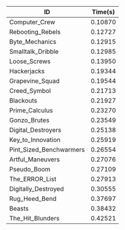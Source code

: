 |ID|Time(s)|
|-|-|
|Computer_Crew|0.10870|
|Rebooting_Rebels|0.12727|
|Byte_Mechanics|0.12915|
|Smalltalk_Dribble|0.12985|
|Loose_Screws|0.13950|
|Hackerjacks|0.19344|
|Grapevine_Squad|0.19544|
|Creed_Symbol|0.21713|
|Blackouts|0.21927|
|Prime_Calculus|0.23270|
|Gonzo_Brutes|0.23549|
|Digital_Destroyers|0.25138|
|Key_to_Innovation|0.25919|
|Pint_Sized_Benchwarmers|0.26554|
|Artful_Maneuvers|0.27076|
|Pseudo_Boom|0.27109|
|The_ERROR_List|0.27913|
|Digitally_Destroyed|0.30555|
|Rug_Heed_Bend|0.37697|
|Beasts|0.38432|
|The_Hit_Blunders|0.42521|
